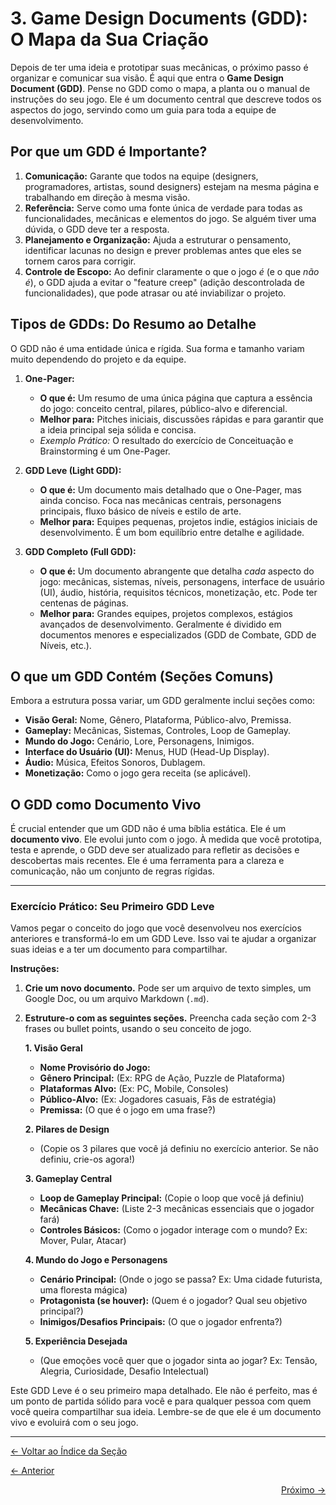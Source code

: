 # 3. Game Design Documents (GDD): O Mapa da Sua Criação

Depois de ter uma ideia e prototipar suas mecânicas, o próximo passo é organizar e comunicar sua visão. É aqui que entra o **Game Design Document (GDD)**. Pense no GDD como o mapa, a planta ou o manual de instruções do seu jogo. Ele é um documento central que descreve todos os aspectos do jogo, servindo como um guia para toda a equipe de desenvolvimento.

## Por que um GDD é Importante?

1.  **Comunicação:** Garante que todos na equipe (designers, programadores, artistas, sound designers) estejam na mesma página e trabalhando em direção à mesma visão.
2.  **Referência:** Serve como uma fonte única de verdade para todas as funcionalidades, mecânicas e elementos do jogo. Se alguém tiver uma dúvida, o GDD deve ter a resposta.
3.  **Planejamento e Organização:** Ajuda a estruturar o pensamento, identificar lacunas no design e prever problemas antes que eles se tornem caros para corrigir.
4.  **Controle de Escopo:** Ao definir claramente o que o jogo *é* (e o que *não é*), o GDD ajuda a evitar o "feature creep" (adição descontrolada de funcionalidades), que pode atrasar ou até inviabilizar o projeto.

## Tipos de GDDs: Do Resumo ao Detalhe

O GDD não é uma entidade única e rígida. Sua forma e tamanho variam muito dependendo do projeto e da equipe.

1.  **One-Pager:**
    -   **O que é:** Um resumo de uma única página que captura a essência do jogo: conceito central, pilares, público-alvo e diferencial.
    -   **Melhor para:** Pitches iniciais, discussões rápidas e para garantir que a ideia principal seja sólida e concisa.
    -   *Exemplo Prático:* O resultado do exercício de Conceituação e Brainstorming é um One-Pager.

2.  **GDD Leve (Light GDD):**
    -   **O que é:** Um documento mais detalhado que o One-Pager, mas ainda conciso. Foca nas mecânicas centrais, personagens principais, fluxo básico de níveis e estilo de arte.
    -   **Melhor para:** Equipes pequenas, projetos indie, estágios iniciais de desenvolvimento. É um bom equilíbrio entre detalhe e agilidade.

3.  **GDD Completo (Full GDD):**
    -   **O que é:** Um documento abrangente que detalha *cada* aspecto do jogo: mecânicas, sistemas, níveis, personagens, interface de usuário (UI), áudio, história, requisitos técnicos, monetização, etc. Pode ter centenas de páginas.
    -   **Melhor para:** Grandes equipes, projetos complexos, estágios avançados de desenvolvimento. Geralmente é dividido em documentos menores e especializados (GDD de Combate, GDD de Níveis, etc.).

## O que um GDD Contém (Seções Comuns)

Embora a estrutura possa variar, um GDD geralmente inclui seções como:

-   **Visão Geral:** Nome, Gênero, Plataforma, Público-alvo, Premissa.
-   **Gameplay:** Mecânicas, Sistemas, Controles, Loop de Gameplay.
-   **Mundo do Jogo:** Cenário, Lore, Personagens, Inimigos.
-   **Interface do Usuário (UI):** Menus, HUD (Head-Up Display).
-   **Áudio:** Música, Efeitos Sonoros, Dublagem.
-   **Monetização:** Como o jogo gera receita (se aplicável).

## O GDD como Documento Vivo

É crucial entender que um GDD não é uma bíblia estática. Ele é um **documento vivo**. Ele evolui junto com o jogo. À medida que você prototipa, testa e aprende, o GDD deve ser atualizado para refletir as decisões e descobertas mais recentes. Ele é uma ferramenta para a clareza e comunicação, não um conjunto de regras rígidas.

---

### Exercício Prático: Seu Primeiro GDD Leve

Vamos pegar o conceito do jogo que você desenvolveu nos exercícios anteriores e transformá-lo em um GDD Leve. Isso vai te ajudar a organizar suas ideias e a ter um documento para compartilhar.

**Instruções:**

1.  **Crie um novo documento.** Pode ser um arquivo de texto simples, um Google Doc, ou um arquivo Markdown (`.md`).
2.  **Estruture-o com as seguintes seções.** Preencha cada seção com 2-3 frases ou bullet points, usando o seu conceito de jogo.

    **1. Visão Geral**
    *   **Nome Provisório do Jogo:**
    *   **Gênero Principal:** (Ex: RPG de Ação, Puzzle de Plataforma)
    *   **Plataformas Alvo:** (Ex: PC, Mobile, Consoles)
    *   **Público-Alvo:** (Ex: Jogadores casuais, Fãs de estratégia)
    *   **Premissa:** (O que é o jogo em uma frase?)

    **2. Pilares de Design**
    *   (Copie os 3 pilares que você já definiu no exercício anterior. Se não definiu, crie-os agora!)

    **3. Gameplay Central**
    *   **Loop de Gameplay Principal:** (Copie o loop que você já definiu)
    *   **Mecânicas Chave:** (Liste 2-3 mecânicas essenciais que o jogador fará)
    *   **Controles Básicos:** (Como o jogador interage com o mundo? Ex: Mover, Pular, Atacar)

    **4. Mundo do Jogo e Personagens**
    *   **Cenário Principal:** (Onde o jogo se passa? Ex: Uma cidade futurista, uma floresta mágica)
    *   **Protagonista (se houver):** (Quem é o jogador? Qual seu objetivo principal?)
    *   **Inimigos/Desafios Principais:** (O que o jogador enfrenta?)

    **5. Experiência Desejada**
    *   (Que emoções você quer que o jogador sinta ao jogar? Ex: Tensão, Alegria, Curiosidade, Desafio Intelectual)

Este GDD Leve é o seu primeiro mapa detalhado. Ele não é perfeito, mas é um ponto de partida sólido para você e para qualquer pessoa com quem você queira compartilhar sua ideia. Lembre-se de que ele é um documento vivo e evoluirá com o seu jogo.

---
<p align="left">
   <a href="../../README.md"><- Voltar ao Índice da Seção</a>
</p>
<p align="left">
   <a href="2.Prototipagem.md"><- Anterior</a>
</p>
<p align="right">
   <a href="4.Playtesting_e_Iteracao.md">Próximo -></a>
</p>